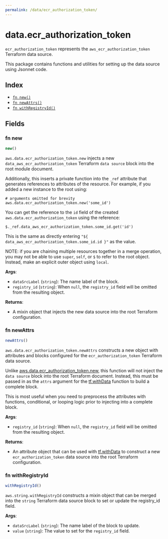 ```yaml
---
permalink: /data/ecr_authorization_token/
---
```


# data.ecr_authorization_token

`ecr_authorization_token` represents the `aws_ecr_authorization_token` Terraform data source.



This package contains functions and utilities for setting up the data source using Jsonnet code.


## Index

* [`fn new()`](#fn-new)
* [`fn newAttrs()`](#fn-newattrs)
* [`fn withRegistryId()`](#fn-withregistryid)

## Fields

### fn new

```ts
new()
```


`aws.data.ecr_authorization_token.new` injects a new `data_aws_ecr_authorization_token` Terraform `data source`
block into the root module document.

Additionally, this inserts a private function into the `_ref` attribute that generates references to attributes of the
resource. For example, if you added a new instance to the root using:

    # arguments omitted for brevity
    aws.data.ecr_authorization_token.new('some_id')

You can get the reference to the `id` field of the created `aws.data.ecr_authorization_token` using the reference:

    $._ref.data_aws_ecr_authorization_token.some_id.get('id')

This is the same as directly entering `"${ data_aws_ecr_authorization_token.some_id.id }"` as the value.

NOTE: if you are chaining multiple resources together in a merge operation, you may not be able to use `super`, `self`,
or `$` to refer to the root object. Instead, make an explicit outer object using `local`.

**Args**:
  - `dataSrcLabel` (`string`): The name label of the block.
  - `registry_id` (`string`):  When `null`, the `registry_id` field will be omitted from the resulting object.

**Returns**:
- A mixin object that injects the new data source into the root Terraform configuration.


### fn newAttrs

```ts
newAttrs()
```


`aws.data.ecr_authorization_token.newAttrs` constructs a new object with attributes and blocks configured for the `ecr_authorization_token`
Terraform data source.

Unlike [aws.data.ecr_authorization_token.new](#fn-ecrauthorizationtokennew), this function will not inject the `data source`
block into the root Terraform document. Instead, this must be passed in as the `attrs` argument for the
[tf.withData](https://github.com/tf-libsonnet/core/tree/main/docs#fn-withdata) function to build a complete block.

This is most useful when you need to preprocess the attributes with functions, conditional, or looping logic prior to
injecting into a complete block.

**Args**:
  - `registry_id` (`string`):  When `null`, the `registry_id` field will be omitted from the resulting object.

**Returns**:
  - An attribute object that can be used with [tf.withData](https://github.com/tf-libsonnet/core/tree/main/docs#fn-withdata) to construct a new `ecr_authorization_token` data source into the root Terraform configuration.


### fn withRegistryId

```ts
withRegistryId()
```

`aws.string.withRegistryId` constructs a mixin object that can be merged into the `string`
Terraform data source block to set or update the registry_id field.



**Args**:
  - `dataSrcLabel` (`string`): The name label of the block to update.
  - `value` (`string`): The value to set for the `registry_id` field.
